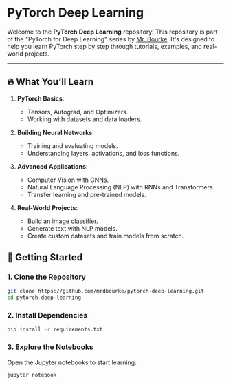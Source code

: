 # PyTorch Deep Learning  

Welcome to the **PyTorch Deep Learning** repository! This repository is part of the "PyTorch for Deep Learning" series by [Mr. Bourke](https://github.com/mrdbourke). It's designed to help you learn PyTorch step by step through tutorials, examples, and real-world projects.  

---

## 🔥 What You’ll Learn  

1. **PyTorch Basics**:  
   - Tensors, Autograd, and Optimizers.  
   - Working with datasets and data loaders.  

2. **Building Neural Networks**:  
   - Training and evaluating models.  
   - Understanding layers, activations, and loss functions.  

3. **Advanced Applications**:  
   - Computer Vision with CNNs.  
   - Natural Language Processing (NLP) with RNNs and Transformers.  
   - Transfer learning and pre-trained models.  

4. **Real-World Projects**:  
   - Build an image classifier.  
   - Generate text with NLP models.  
   - Create custom datasets and train models from scratch.  


## 🚀 Getting Started  

### 1. Clone the Repository  
```bash  
git clone https://github.com/mrdbourke/pytorch-deep-learning.git  
cd pytorch-deep-learning
```

### 2. Install Dependencies  
```bash  
pip install -r requirements.txt
```

### 3. Explore the Notebooks
Open the Jupyter notebooks to start learning:
```bash  
jupyter notebook  
```
